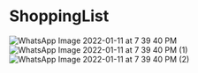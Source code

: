 # ShoppingList
![WhatsApp Image 2022-01-11 at 7 39 40 PM](https://user-images.githubusercontent.com/85518522/148958405-908bf2f4-e292-4c73-9a4d-59ec8399cfb6.jpeg)
![WhatsApp Image 2022-01-11 at 7 39 40 PM (1)](https://user-images.githubusercontent.com/85518522/148958412-1ff60bd5-c03e-4a03-9f4f-fe70b877883a.jpeg)
![WhatsApp Image 2022-01-11 at 7 39 40 PM (2)](https://user-images.githubusercontent.com/85518522/148958421-863e42a5-6a5a-4156-8cc5-a945635ddc96.jpeg)
